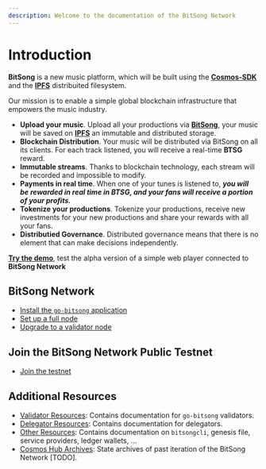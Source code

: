 ```yaml
---
description: Welcome to the documentation of the BitSong Network
---
```


# Introduction

**BitSong** is a new music platform, which will be built using the [**Cosmos-SDK**](https://cosmos.network/) and the [**IPFS**](https://ipfs.io/) distribuited filesystem.

Our mission is to enable a simple global blockchain infrastructure that empowers the music industry.

* **Upload your music**. Upload all your productions via [**BitSong**](https://bitsong.io), your music will be saved on [**IPFS**](https://ipfs.io/) an immutable and distributed storage.
* **Blockchain Distribution**. Your music will be distributed via BitSong on all its clients. For each track listened, you will receive a real-time **BTSG** reward.
* **Immutable streams**. Thanks to blockchain technology, each stream will be recorded and impossible to modify.
* **Payments in real time**. When one of your tunes is listened to, _**you will be rewarded in real time in BTSG, and your fans will receive a portion of your profits.**_
* **Tokenize your productions**. Tokenize your productions, receive new investments for your new productions and share your rewards with all your fans.
* **Distributied Governance**. Distributed governance means that there is no element that can make decisions independently.

[**Try the demo**](https://demo.bitsong.io), test the alpha version of a simple web player connected to **BitSong Network**

## BitSong Network

* [Install the `go-bitsong` application](https://)
* [Set up a full node](https://)
* [Upgrade to a validator node](https://)

## Join the BitSong Network Public Testnet

* [Join the testnet](./)

## Additional Resources

* [Validator Resources](https://): Contains documentation for `go-bitsong` validators.
* [Delegator Resources](https://): Contains documentation for delegators.
* [Other Resources](https://): Contains documentation on `bitsongcli`, genesis file, service providers, ledger wallets, ...
* [Cosmos Hub Archives](https://): State archives of past iteration of the BitSong Network \[TODO\].

